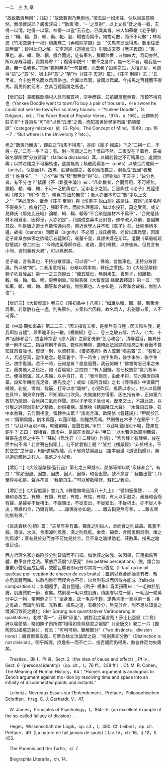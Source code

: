一二　三 九 章

“故致數輿無輿”；《註》：“故致數輿乃無輿也。”按王註一如未註，倘以爲語意曉然，無須贅説耶？嚴復評曰：“‘數輿’者，‘一’之反對”，以上文有“昔之得一者，天得一以清，地得一以寧，神得一以靈”云云也，已識其旨。宋人如蘇轍《老子解》云：“輪、輻、蓋、軫、衡、軛、轂、轊會而爲車，物物可數，而車不可數”；林希逸《竹溪鬳齋十一稿》續集卷二《再和除字韻》云：“失馬塞翁云得馬，數車柱史論無車”；皆得此句之解。元李道純《道德會元》引唐成玄英《老子義疏》：“輿，車也。箱、輻、轂、輞，假合而成，徒有車名，數即無實；五物四大，爲幻亦然。所以身既浮處，貴將焉寄？”；復爲申説曰：“數車之各件，無一名車者，喻我是一身，無一名我也。”其解“數輿無輿”一句甚確，而去老子設喻之旨，大相逕庭，可謂得“語”之“意”矣，猶未得“意”之“隨”也（《莊子·天道》篇）。《莊子·則陽》云：“丘里者，合十姓百名而以爲風俗也。合異以爲同，散同以爲異。今指馬之百體而不得馬，而馬係於前者，立其百體而謂之馬也。”

【增訂四】美國民歌嘲村人赴市鎮買袴，空手而歸，云衹覩房屋無數，市鎮不得見也（Yankee Doodle went to town/To buy a pair of trousers，/He swore he could not see the town/For so many houses. －“Yankee Doodle”，G. Grigson，ed.，The Faber Book of Popular Verse，1974，p. 166）。此即昧於莊子言“十姓百名”可“合”以爲“丘里”之義，而犯當世哲學家所謂“範疇錯誤”（category mistake）矣（G. Ryle，The Concept of Mind，1949，pp. 16－7：“But where is the University？”etc.）。

老之“數輿乃無輿”，即莊之“指馬不得馬”，亦即《墨子·經説》下之“二與一亡，不與一在。”二有一乎？曰：有。則一可謂之二也？借曰不然，二復安在？蓋老、莊摧破名學所謂“分散眢論”（fallacia divisionis）耳。以輻若轂之不可稱輿也，遂謂無輿；以蹄若尾之不可稱馬也，遂謂無馬；執散而爲各一（units）以破合而成同一（unity）。似是而非，故老、莊辭而闢之。各别而指數之，則合成“丘里”者散爲“十姓百名”，“一”亦分“裂”散“發”而無從“得”矣。《齊物論》不云乎：“故分也者，有不分也？”嵇康《答〈難養生論〉》曰：“凡此數者，合而爲用，不可相無，猶轅、軸、輪、轄，不可一乏於輿也”，足申老子之旨。吕惠卿註《老子》見陸德明《釋文》“輿”作“譽”，釋爲“譽出於無譽”；後人亦置本句之“數”字以上文之“一”字於度外，牽合《莊子·至樂》與《淮南子·説山訓》高誘註，釋爲“求美名則不得美名”。修身行己，强聒不舍，而於名理思辯，如以水投石，莫之受焉。或又見釋氏《那先比丘經》論軸、輞、輻、轅等“不合聚是諸材木不爲車”，“合聚是諸材木用爲車，因得車，人亦如是”，乃謂成玄英本此附會，佛學流入以前，吾國無其説。則是唐之道士尚能傍通内典，而近世學人并不知《莊子》矣。比喻兩柄多邊，故指（denote）同而旨（signify）不必同；成氏覩佛、老皆以輿爲譬，因謂老子此章亦如佛之欲曉示五藴聚幻，毫釐千里，其謬失蓋在斯耳。澄觀《華嚴經疏鈔懸談》卷二四云：“今時成英尊師作莊、老疏，廣引釋教，以參彼典，但見言有小同，豈知義有大異”，可以爲例矣。

老子喻，言有輿也，不持分散眢論，可以得“一”；佛喻，言無車也，正持分散眢論，所以破“聚”。二者用意相背。分散以明本無，釋氏之慣技。如《大般湼槃經·獅子吼菩薩品》第一一之三亦即云：“離五陰已，無别衆生，善男子，如離箱、轂、輪、軸、輻、輞，更無别車。”龍樹菩薩《大智度論·緣起義釋論》第一云：“譬如車，轅、輻、軸、輞等和合故有，無别車也。人亦如是，五衆和合故有，無别人也”；

【增訂三】《大智度論》卷三○《釋初品中十八空》：“如車以輻、輞、轅、轂衆合爲車，若離散各在一處，則失車名。五衆和合因緣，故名爲人，若别離五衆，人不可得。”

其《中論·觀如來品》第二二云：“因五指有五拳，是拳無有自體；因五陰名我，是我即無自體”，與車喻正出一轍。《楞嚴經》卷二、卷三之破五陰、六入、七大、十界“因緣和合”，或圭峰宗密《原人論》之節節支解“色心和合”，清辯滔滔，無異分舉一則不成二、指百體則不得馬、數件則無輿，蓋恃此法爲顯真理惑之利器而不自知其爲眢論也。復舉一則，以資軒渠。《優婆塞經》教人棄離“嗔恚蓋”云：“有智之人，若遇惡駡，當作是念。是駡詈字，不一時生；初字生時，後字未生，後字生已，初字復滅。若不一時，云何是駡？直是風聲，我云何瞋！”佛書每忘己事之未工，而笑他人之已拙，如《百喻經》之四四：“有人因饑，食七枚煎餅”食六枚半已，便得飽滿。其人恚悔，以手自打，言：“我今飽足，由此半餅，前六餅唐自捐棄，設知半餅能充足者，應先食之”；或如《長阿含經》之七《弊宿經》中婆羅門縛賊，剥皮，臠肉，截筋，打骨以求“識神”，小兒吹灰、搗薪以求火，村人以爲聲在貝中，觸貝命作聲，不知須以口吹貝。夫聚諸材方得車、因五指有拳，正如積六枚餅乃能飽、合貝與口氣而作聲。即以子矛攻子盾也可。歷來文士，不識此故，以分散之誖謬爲剖析之精微，紛紛祖構。韋應物《聽嘉陵江水聲》：“水性自云静，石中本無聲，云何兩相激，雷轉空山驚？”語尚含渾。歐陽修《鐘莛説》：“甲問於乙曰：‘鑄銅爲鐘，削木爲莛，以莛叩鐘，則鏗然而鳴。然則聲在木乎？在銅乎？’乙曰：‘以莛叩垣則不鳴，叩鐘則鳴，是聲在銅。’甲曰：‘以莛叩錢積則不鳴，聲果在銅乎？’乙曰：‘錢積實，鐘虚中，是聲在虚器之中。’甲曰：‘以木若泥爲鐘則無聲，聲果在虚器之中乎？’”蘇軾《爲沈君〈十二琴説〉作詩》：“若言琴上有琴聲，放在匣中何不鳴？若言聲在指頭上，何不於君指上聽？”皆拾《楞嚴經》“非於根出，不於空生”之牙慧，知肝膽爲胡越，而不省齊楚爲眉目（語本嚴遵《道德指歸》），無以過於觸貝之村人、搗薪之小兒焉。

【增訂二】《大般湼槃經·聖行品》第七之三舉燧火、酪酥等喻以明“衆緣和合”，有曰：“譬如因鼓、因空、因皮、因人、因桴，和合出聲。鼓不念言：‘我能出聲’；乃至桴亦如是。聲亦不言：‘我能自生。’”可以解歐陽修、蘇軾之難矣。

【增訂三】《大智度論》卷九九《釋曇無竭品第八十九上》：“譬如箜篌聲，……衆緣和合故生。有槽，有頸，有皮，有絃，有柱，有棍，有人以手鼓之，衆緣和合而有聲。是聲亦不從槽出，不從頸出，不從皮出，不從絃出，不從棍出，亦不從人手出；衆緣和合，乃爾有聲。……諸佛身亦如是。……離五指更無有拳，……離五衆則無有佛。”

《吕氏春秋·别類》篇：“夫草有莘有藟，獨食之則殺人，合而食之則益壽。萬堇不殺。漆淖、水淖，合兩淖則爲蹇，濕之則爲乾。金柔、錫柔，合兩柔則爲剛，燔之則爲淖”；蓋有見於分而亦不可無見於合，吕不韋之喻堪助老、莊數輿、指馬之喻張目也。

西方哲理名家亦每陷於分别眢論而不自知。如休謨之破我、破因果，正用指馬百體、數車各件之法。萊伯尼茨倡“小感覺”（les petites perceptions）説，謂合無量數小聲息而成巨響，故聞巨響者即可分聆其每一小聲息（Il faut qu’on ait quelque per-
ception de chacun de ces bruits）；蓋誤以爲合而始具有者，散亦仍具體而微。以散則無存而疑合亦不存，以合則有成而信散亦能成（fallacia compositionis）；如翻覆手，義各墮邊。《列子·
楊朱》篇孟孫陽曰：“一毛微於肌膚，肌膚微於一節，省矣。然則積一毛以成肌膚，積肌膚以成一節，一毛固一體萬分中之一物，奈何輕之乎？”全身重，故一毛亦不輕，遂弗肯損一毫以濟一世；持之有故，而論則陷眢。充數車、指馬之道，有覩於分，無見於合，則不足以知量之增減可致質之變化（der Sprung aus quantitativer Veränderung in qualitative）。老標“得一”，莊舉“邱里”，誠對治之藥言哉！莎士比亞賦《二鳥》詩以喻愛情，略如陳子昂所謂“相得如青鳥翡翠之婉孌”（《全唐文》卷二一六《館陶郭公姬墓志銘》），有云：“可判可别，難解難分”（Two distincts，division none）；頗資斷章取義，可牽合枯立治論學之語：“辨别非即分散”（Distinction is not division）。明乎斯理，庶幾有一而不亡二、指百體而仍得馬、數各件而勿失輿矣。











　Treatise，Bk I，Pt iii，Sect. 2（the idea of cause and effect）；Pt iv，Sect. 6（personal identity）（op. cit.，I，76 ff.，238 ff.）. Cf. M. R. Cohen，The Meaning of Human History，64：“Hume’s argument is analogous to Zeno’s argument against mo-
tion by resolving time and space into an infinity of disconnected points and instants.”

　Leibniz，Novreaux Essais sur l’Entendement，Préface，Philosophischen Schriften，hrsg. C. J. Gerhardt. V，47.

　W. James，Principles of Psychology，I，164－5（an excellent example of the so-called fallacy of division）.

　Hegel，Wissenschaft der Logik，op. cit.，I，490. Cf. Leibniz，op. cit. Préface，49（La nature ne fait jamais de sauts）；Liv. IV，ch. 16，§ 12，S. 455.

　The Phoenix and the Turtle，st. 7.

　Biographia Literaria，ch. 14.
